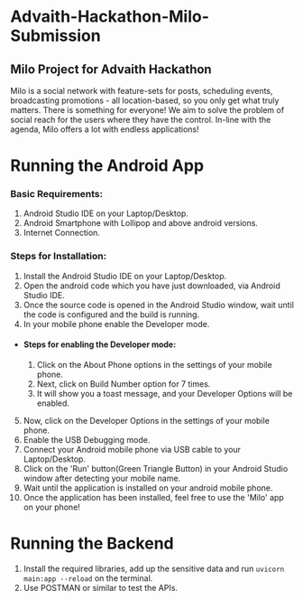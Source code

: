 # Advaith-Hackathon-Milo-Submission
## Milo Project for Advaith Hackathon

Milo is a social network with feature-sets for posts, scheduling events, broadcasting promotions - all location-based, so you only get what truly matters. There is something for everyone! We aim to solve the problem of social reach for the users where they have the control. In-line with the agenda, Milo offers a lot with endless applications!

# Running the Android App

### Basic Requirements:

1. Android Studio IDE on your Laptop/Desktop.
2. Android Smartphone with Lollipop and above android versions.
3. Internet Connection.

### Steps for Installation:
1. Install the Android Studio IDE on your Laptop/Desktop.
2. Open the android code which you have just downloaded, via Android Studio IDE.
3. Once the source code is opened in the Android Studio window, wait until the code is configured and the build is running.
4. In your mobile phone enable the Developer mode.
  - #### Steps for enabling the Developer mode:
    1. Click on the About Phone options in the settings of your mobile phone.
    2. Next, click on Build Number option for 7 times.
    3. It will show you a toast message, and your Developer Options will be enabled.

5. Now, click on the Developer Options in the settings of your mobile phone.
6. Enable the USB Debugging mode.
7. Connect your Android mobile phone via USB cable to your Laptop/Desktop.
8. Click on the 'Run' button(Green Triangle Button) in your Android Studio window after detecting your mobile name.
9. Wait until the application is installed on your android mobile phone.
10. Once the application has been installed, feel free to use the 'Milo' app on your phone!


# Running the Backend
1. Install the required libraries, add up the sensitive data and run <code>uvicorn main:app --reload</code> on the terminal.
2. Use POSTMAN or similar to test the APIs.


